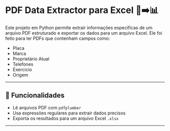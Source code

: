 # PDF Data Extractor para Excel 📄➡️📊

Este projeto em Python permite extrair informações específicas de um arquivo PDF estruturado e exportar os dados para um arquivo Excel. Ele foi feito para ler PDFs que contenham campos como:

- Placa
- Marca
- Proprietário Atual
- Telefones
- Exercicio
- Origem

---

## 🧠 Funcionalidades

- Lê arquivos PDF com `pdfplumber`
- Usa expressões regulares para extrair dados precisos
- Exporta os resultados para um arquivo Excel `.xlsx`

---
